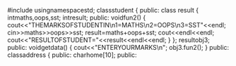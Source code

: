 #include<iostream>
usingnamespacestd;
classstudent
{
public:
class
result
{
intmaths,oops,sst;
intresult;
public:
voidfun2()
{
cout<<"THEMARKSOFSTUDENTIN\n1=MATHS\n2=OOPS\n3=SST"<<endl;
cin>>maths>>oops>>sst;
result=maths+oops+sst;
cout<<endl<<endl;
cout<<"RESULTOFSTUDENT="<<result<<endl<<endl;
}
};
resultobj3;
public:
voidgetdata()
{
cout<<"ENTERYOURMARKS\n";
obj3.fun2();
}
public:
classaddress
{
public:
charhome[10];
public:
